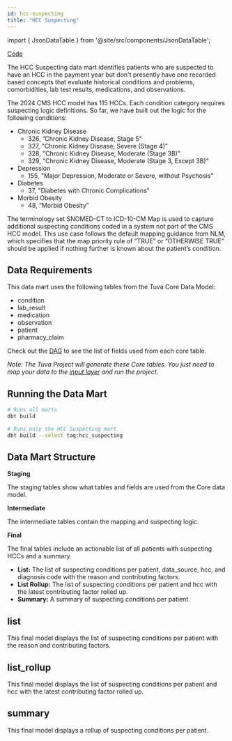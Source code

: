 ```yaml
---
id: hcc-suspecting
title: "HCC Suspecting"
---
```


import { JsonDataTable } from '@site/src/components/JsonDataTable';

[Code](https://github.com/tuva-health/tuva/tree/main/models/hcc_suspecting)

The HCC Suspecting data mart identifies patients who are suspected to have an 
HCC in the payment year but don't presently have one recorded based concepts 
that evaluate historical conditions and problems, comorbidities, lab test 
results, medications, and observations.

The 2024 CMS HCC model has 115 HCCs. Each condition category requires suspecting
logic definitions. So far, we have built out the logic for the following 
conditions:

* Chronic Kidney Disease
  * 326, ”Chronic Kidney Disease, Stage 5”
  * 327, "Chronic Kidney Disease, Severe (Stage 4)"
  * 328, "Chronic Kidney Disease, Moderate (Stage 3B)"
  * 329, "Chronic Kidney Disease, Moderate (Stage 3, Except 3B)"
* Depression
  * 155, "Major Depression, Moderate or Severe, without Psychosis"
* Diabetes
  * 37, "Diabetes with Chronic Complications"
* Morbid Obesity
  * 48, ”Morbid Obesity”

The terminology set SNOMED-CT to ICD-10-CM Map is used to capture additional 
suspecting conditions coded in a system not part of the CMS HCC model. 
This use case follows the default mapping guidance from NLM, which specifies 
that the map priority rule of “TRUE” or “OTHERWISE TRUE” should be applied if 
nothing further is known about the patient’s condition.

## Data Requirements

This data mart uses the following tables from the Tuva Core Data Model:
- condition
- lab_result
- medication
- observation
- patient
- pharmacy_claim

Check out the [DAG](https://tuva-health.github.io/tuva/#!/model/model.the_tuva_project.hcc_suspecting__stg_core__condition)
to see the list of fields used from each core table.

*Note: The Tuva Project will generate these Core tables. You just need to map 
your data to the [input layer](../connectors/input-layer) and run the project.*

## Running the Data Mart

```bash
# Runs all marts
dbt build

# Runs only the HCC Suspecting mart
dbt build --select tag:hcc_suspecting
```

## Data Mart Structure

**Staging**

The staging tables show what tables and fields are used from the Core data model.

**Intermediate**

The intermediate tables contain the mapping and suspecting logic.

**Final**

The final tables include an actionable list of all patients with suspecting
HCCs and a summary.

- **List:** The list of suspecting conditions per patient, data_source, hcc, 
  and diagnosis code with the reason and contributing factors.
- **List Rollup:** The list of suspecting conditions per patient and hcc with 
  the latest contributing factor rolled up.
- **Summary:** A summary of suspecting conditions per patient.

## list

This final model displays the list of suspecting conditions per patient with 
the reason and contributing factors.

<JsonDataTable  jsonPath="nodes.model\.the_tuva_project\.hcc_suspecting__list.columns" />

## list_rollup

This final model displays the list of suspecting conditions per patient and 
hcc with the latest contributing factor rolled up.

<JsonDataTable  jsonPath="nodes.model\.the_tuva_project\.hcc_suspecting__list_rollup.columns" />

## summary

This final model displays a rollup of suspecting conditions per patient.

<JsonDataTable  jsonPath="nodes.model\.the_tuva_project\.hcc_suspecting__summary.columns" />

